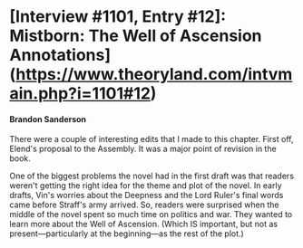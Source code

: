 # [Interview #1101, Entry #12]: Mistborn: The Well of Ascension Annotations](https://www.theoryland.com/intvmain.php?i=1101#12)

#### Brandon Sanderson

There were a couple of interesting edits that I made to this chapter. First off, Elend's proposal to the Assembly. It was a major point of revision in the book.

One of the biggest problems the novel had in the first draft was that readers weren't getting the right idea for the theme and plot of the novel. In early drafts, Vin's worries about the Deepness and the Lord Ruler's final words came before Straff's army arrived. So, readers were surprised when the middle of the novel spent so much time on politics and war. They wanted to learn more about the Well of Ascension. (Which IS important, but not as present—particularly at the beginning—as the rest of the plot.)


